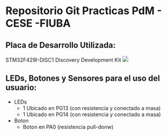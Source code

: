 # Repositorio Git Practicas PdM - CESE -FIUBA

## Placa de Desarrollo Utilizada:
STM32F429I-DISC1 Discovery Development Kit
![](https://market.samm.com/stm32f429i-disc1-discovery-development-kit-en-stm-discovery-stmicroelectronics-6892-64-B.jpg)

## LEDs, Botones y Sensores para el uso del usuario:
+ LEDs
    + 1 Ubicado en PG13 (con resistencia y conectado a masa)
    + 1 Ubicado en PG14 (con resistencia y conectado a masa)
+ Boton
    * Boton en PA0 (resistencia pull-donw)
